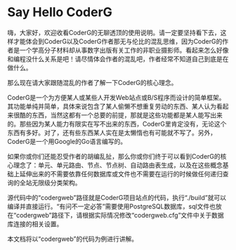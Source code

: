 # Say Hello CoderG #

嗨，大家好，欢迎收看CoderG的无聊透顶的使用说明。请一定要坚持看下去，这样才能体会到CoderG以及CoderG作者那无与伦比的混乱思维，因为CoderG的作者是一个学高分子材料却从事数字出版有关工作的非职业摄影师。看起来怎么好像和编程没什么关系是吧！请尽情体会作者的混乱吧，作者经常不知道自己到底是在做什么。

那么现在请大家跟随混乱的作者了解一下CoderG的核心理念。

CoderG是一个为方便某人或某些人开发Web站点或B/S程序而设计的简单框架。其功能单纯并简单，具体来说包含了某人偷懒不想重复劳动的东西、某人认为看起来很酷的东西，当然这都有一个总要的前提，那就是这些功能都是某人能写出来的。那些因为某人能力有限实在写不出来的东西，CoderG里肯定没有，无论这个东西有多好。对了，还有些东西某人实在是太懒惰也有可能就不写了。另外，CoderG是一个用Google的Go语言编写的。

如果你或你们还能忍受作者的胡编乱扯，那么你或你们终于可以看到CoderG的核心理念了：单元、单元路由、节点、节点树、自动路由表生成，以及在这些概念基础上延伸出来的不需要依靠任何数据库或文件也不需要在运行的时候做任何递归查询的全站无限级分类架构。

源代码中的“codergweb”路径就是CoderG项目站点的代码，执行“./build”就可以编译并直接运行。“有问不一定必答”需要使用PostgreSQL数据库，sql文件也放在“codergweb”路径下，请根据实际情况修改“codergweb.cfg”文件中关于数据库连接的相关设置。

本文档将以“codergweb”的代码为例进行讲解。
